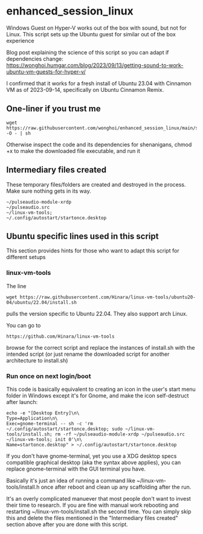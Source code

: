 # enhanced_session_linux
Windows Guest on Hyper-V works out of the box with sound, but not for Linux.
This script sets up the Ubuntu guest for similar out of the box experience

Blog post explaining the science of this script so you can adapt if dependencies change:
https://wonghoi.humgar.com/blog/2023/09/13/getting-sound-to-work-ubuntu-vm-guests-for-hyper-v/

I confirmed that it works for a fresh install of Ubuntu 23.04 with Cinnamon VM
as of 2023-09-14, specifically on Ubuntu Cinnamon Remix.

## One-liner if you trust me
```
wget https://raw.githubusercontent.com/wonghoi/enhanced_session_linux/main/setup_enhanced_session.sh -O - | sh
```

Otherwise inspect the code and its dependencies for shenanigans, chmod +x to make the downloaded file executable, and run it

## Intermediary files created
These temporary files/folders are created and destroyed in the process. Make sure nothing gets in its way.
```
~/pulseaudio-module-xrdp 
~/pulseaudio.src 
~/linux-vm-tools;
~/.config/autostart/startonce.desktop
```

## Ubuntu specific lines used in this script
This section provides hints for those who want to adapt this script for different setups
### linux-vm-tools
The line
```
wget https://raw.githubusercontent.com/Hinara/linux-vm-tools/ubuntu20-04/ubuntu/22.04/install.sh
```
pulls the version specific to Ubuntu 22.04. They also support arch Linux.

You can go to 
```
https://github.com/Hinara/linux-vm-tools
```
browse for the correct script and replace the instances of install.sh with the intended script (or just rename the downloaded script for another architecture to install.sh)

### Run once on next login/boot
This code is basically equivalent to creating an icon in the user's start menu folder in Windows except it's for Gnome, and make the icon self-destruct after launch:
```
echo -e "[Desktop Entry]\n\
Type=Application\n\
Exec=gnome-terminal -- sh -c 'rm ~/.config/autostart/startonce.desktop; sudo ~/linux-vm-tools/install.sh; rm -rf ~/pulseaudio-module-xrdp ~/pulseaudio.src ~/linux-vm-tools; init 0'\n\
Name=startonce.desktop" > ~/.config/autostart/startonce.desktop
```
If you don't have gnome-terminal, yet you use a XDG desktop specs compatible graphical desktop (aka the syntax above applies), you can replace gnome-terminal  with the GUI terminal you have.

Basically it's just an idea of running a command like ~/linux-vm-tools/install.h once after reboot and clean up any scaffolding after the run.

It's an overly complicated manuever that most people don't want to invest their time to research. If you are fine with manual work rebooting and restarting ~/linux-vm-tools/install.sh the second time. You can simply skip this and delete the files mentioned in the "Intermediary files created" section above after you are done with this script.
